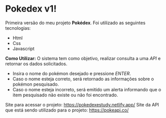 # Pokedex v1!

Primeira versão do meu projeto **Pokédex**. 
Foi utilizado as seguintes tecnologias:
 - Html
 - Css
 - Javascript

**Como Utilizar:**
O sistema tem como objetivo, realizar consulta a uma *API* e retornar os dados solicitados. 
- Insira o nome do pokémon desejado e pressione *ENTER*.
- Caso o nome esteja correto, será retornado as informações sobre o pokémon pesquisado.
- Caso o nome esteja incorreto, será emitido um alerta informando que o item pesquisado não existe ou não foi encontrado.


Site para acessar o projeto:
https://pokedexestudy.netlify.app/
Site da API que está sendo utilizado para o projeto:
https://pokeapi.co/

